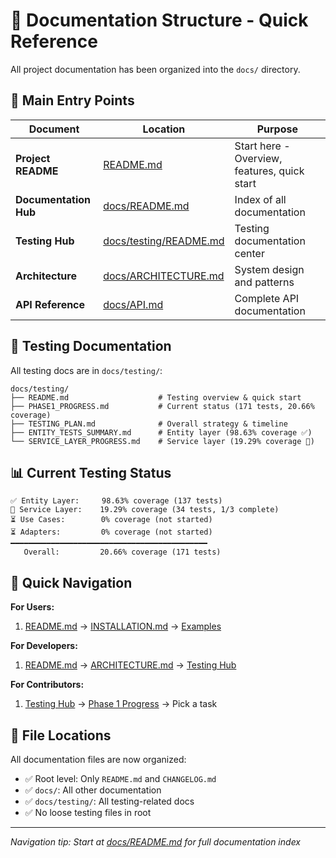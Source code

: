 # 📁 Documentation Structure - Quick Reference

All project documentation has been organized into the `docs/` directory.

## 📍 Main Entry Points

| Document | Location | Purpose |
|----------|----------|---------|
| **Project README** | [README.md](../README.md) | Start here - Overview, features, quick start |
| **Documentation Hub** | [docs/README.md](./README.md) | Index of all documentation |
| **Testing Hub** | [docs/testing/README.md](./testing/README.md) | Testing documentation center |
| **Architecture** | [docs/ARCHITECTURE.md](./ARCHITECTURE.md) | System design and patterns |
| **API Reference** | [docs/API.md](./API.md) | Complete API documentation |

## 🧪 Testing Documentation

All testing docs are in `docs/testing/`:

```
docs/testing/
├── README.md                    # Testing overview & quick start
├── PHASE1_PROGRESS.md           # Current status (171 tests, 20.66% coverage)
├── TESTING_PLAN.md              # Overall strategy & timeline
├── ENTITY_TESTS_SUMMARY.md      # Entity layer (98.63% coverage ✅)
└── SERVICE_LAYER_PROGRESS.md    # Service layer (19.29% coverage 🔄)
```

## 📊 Current Testing Status

```
✅ Entity Layer:     98.63% coverage (137 tests)
🔄 Service Layer:    19.29% coverage (34 tests, 1/3 complete)
⏳ Use Cases:        0% coverage (not started)
⏳ Adapters:         0% coverage (not started)
━━━━━━━━━━━━━━━━━━━━━━━━━━━━━━━━━━━━━━━━━━━━
   Overall:         20.66% coverage (171 tests)
```

## 🚀 Quick Navigation

**For Users:**
1. [README.md](../README.md) → [INSTALLATION.md](./INSTALLATION.md) → [Examples](../examples/)

**For Developers:**
1. [README.md](../README.md) → [ARCHITECTURE.md](./ARCHITECTURE.md) → [Testing Hub](./testing/README.md)

**For Contributors:**
1. [Testing Hub](./testing/README.md) → [Phase 1 Progress](./testing/PHASE1_PROGRESS.md) → Pick a task

## 📝 File Locations

All documentation files are now organized:

- ✅ Root level: Only `README.md` and `CHANGELOG.md`
- ✅ `docs/`: All other documentation
- ✅ `docs/testing/`: All testing-related docs
- ✅ No loose testing files in root

---

*Navigation tip: Start at [docs/README.md](./README.md) for full documentation index*

